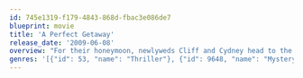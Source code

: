 ```yaml
---
id: 745e1319-f179-4843-868d-fbac3e086de7
blueprint: movie
title: 'A Perfect Getaway'
release_date: '2009-06-08'
overview: "For their honeymoon, newlyweds Cliff and Cydney head to the tropical islands of Hawaii. While journeying through the paradisaical countryside the couple encounters Kale and Cleo, two disgruntled hitchhikers and Nick and Gina, two wild but well-meaning spirits who help guide them through the lush jungles. The picturesque waterfalls and scenic mountainsides quickly give way to terror when Cliff and Cydney learn of a grisly murder that occurred nearby and realize that they're being followed by chance acquaintances that suspiciously fit the description of the killers."
genres: '[{"id": 53, "name": "Thriller"}, {"id": 9648, "name": "Mystery"}, {"id": 12, "name": "Adventure"}]'
---
```

